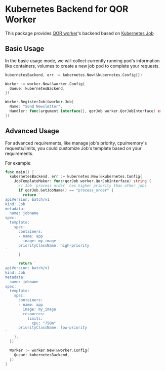 # Kubernetes Backend for QOR Worker

This package provides [QOR worker](http://github.com/kisrobot/worker)'s backend based on [Kubernetes Job](https://kubernetes.io/docs/concepts/workloads/controllers/jobs-run-to-completion/)

## Basic Usage

In the basic usage mode, we will collect currently running pod's information like containers, volumes to create a new job pod to complete your requests.

```go
kubernetesBackend, err := kubernetes.New(&kubernetes.Config{})

Worker := worker.New(&worker.Config{
  Queue: kubernetesBackend,
})

Worker.RegisterJob(&worker.Job{
  Name: "Send Newsletter",
  Handler: func(argument interface{}, qorJob worker.QorJobInterface) error {
})
```

## Advanced Usage

For advanced requirements, like manage job's priority, cpu/memory's requests/limits, you could customize Job's template based on your requirements.

For example:

```go
func main() {
  kubernetesBackend, err := kubernetes.New(&kubernetes.Config{
    JobTemplateMaker: func(qorJob worker.QorJobInterface) string {
      // Job `process order` has higher priority than other jobs
      if qorJob.GetJobName() == "process_order" {
        return `
apiVersion: batch/v1
kind: Job
metadata:
  name: jobname
spec:
  template:
    spec:
      containers:
      - name: app
        image: my_image
      priorityClassName: high-priority
`
      }

      return `
apiVersion: batch/v1
kind: Job
metadata:
  name: jobname
spec:
  template:
    spec:
      containers:
      - name: app
        image: my_image
        resources:
          limits:
            cpu: "750m"
      priorityClassName: low-priority
`
    },
  })

  Worker := worker.New(&worker.Config{
    Queue: kubernetesBackend,
  })
}
```
